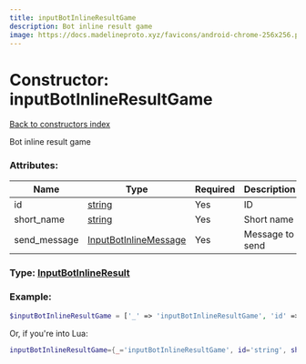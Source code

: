 ```yaml
---
title: inputBotInlineResultGame
description: Bot inline result game
image: https://docs.madelineproto.xyz/favicons/android-chrome-256x256.png
---
```

# Constructor: inputBotInlineResultGame  
[Back to constructors index](index.md)



Bot inline result game

### Attributes:

| Name     |    Type       | Required | Description |
|----------|---------------|----------|-------------|
|id|[string](../types/string.md) | Yes|ID|
|short\_name|[string](../types/string.md) | Yes|Short name|
|send\_message|[InputBotInlineMessage](../types/InputBotInlineMessage.md) | Yes|Message to send|



### Type: [InputBotInlineResult](../types/InputBotInlineResult.md)


### Example:

```php
$inputBotInlineResultGame = ['_' => 'inputBotInlineResultGame', 'id' => 'string', 'short_name' => 'string', 'send_message' => InputBotInlineMessage];
```  


Or, if you're into Lua:

```lua
inputBotInlineResultGame={_='inputBotInlineResultGame', id='string', short_name='string', send_message=InputBotInlineMessage}

```


